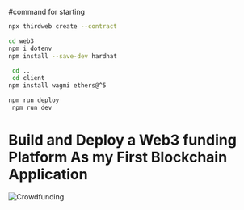 #command for starting

```bash
npx thirdweb create --contract
```

```bash
cd web3
npm i dotenv
npm install --save-dev hardhat
```

```bash
 cd ..
 cd client
npm install wagmi ethers@^5
```

```bash
npm run deploy
 npm run dev
```

# Build and Deploy a Web3 funding Platform As my First Blockchain Application

![Crowdfunding](https://i.ibb.co/k6pj0Qt/htum-6.png)
